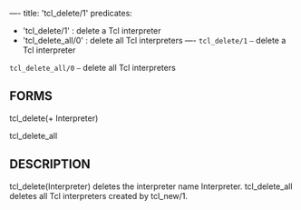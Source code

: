 —-
title: 'tcl_delete/1'
predicates:
 - 'tcl_delete/1' : delete a Tcl interpreter
 - 'tcl_delete_all/0' : delete all Tcl interpreters
—-
`tcl_delete/1` `—` delete a Tcl interpreter

`tcl_delete_all/0` `—` delete all Tcl interpreters


## FORMS

tcl_delete(+ Interpreter)

tcl_delete_all


## DESCRIPTION

tcl_delete(Interpreter) deletes the interpreter name Interpreter. tcl_delete_all deletes all
Tcl interpreters created by tcl_new/1.



